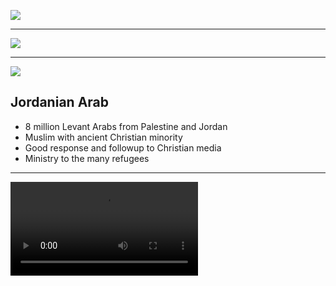 ![](https://res.cloudinary.com/kiekies/image/upload/v1748799294/prayer/hdgte4bhfekwg5ixbb4t.jpg)

---

![](https://upload.wikimedia.org/wikipedia/commons/b/b2/Jordan_%28orthographic_projection%29.svg)

---

![](https://res.cloudinary.com/kiekies/image/upload/v1748799108/prayer/sm7vaeom2f9irmqqegvo.jpg)

## Jordanian Arab

- 8 million Levant Arabs from Palestine and Jordan
- Muslim with ancient Christian minority
- Good response and followup to Christian media
- Ministry to the many refugees

---

![](https://storage.googleapis.com/prayer-videos/peoples/jordanian-arab.mp4)
